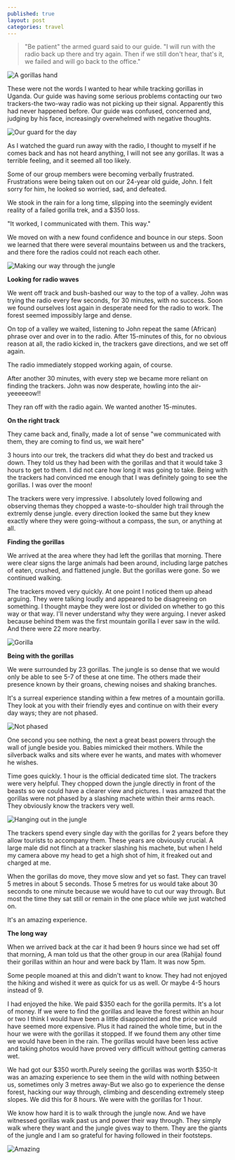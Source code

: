 ```yaml
---
published: true
layout: post
categories: travel
---
```


> "Be patient" the armed guard said to our guide. "I will run with the radio back up there and try again. Then if we still don't hear, that's it, we failed and will go back to the office."

![A gorillas hand](https://cloud.githubusercontent.com/assets/1730420/6816674/8f32d416-d2ea-11e4-8f1a-28b0b0e07be9.JPG)

These were not the words I wanted to hear while tracking gorillas in Uganda. Our guide was having some serious problems contacting our two trackers-the two-way radio was not picking up their signal. Apparently this had never happened before. Our guide was confused, concerned and, judging by his face, increasingly overwhelmed with negative thoughts.

![Our guard for the day](https://cloud.githubusercontent.com/assets/1730420/6816676/8f3932a2-d2ea-11e4-85fe-400458e86f2b.jpg)

As I watched the guard run away with the radio, I thought to myself if he comes back and has not heard anything, I will not see any gorillas. It was a terrible feeling, and it seemed all too likely.

Some of our group members were becoming verbally frustrated. Frustrations were being taken out on our 24-year old guide, John. I felt sorry for him, he looked so worried, sad, and defeated.

We stook in the rain for a long time, slipping into the seemingly evident reality of a failed gorilla trek, and a $350 loss.

"It worked, I communicated with them. This way."

We moved on with a new found confidence and bounce in our steps. Soon we learned that there were several mountains between us and the trackers, and there fore the radios could not reach each other.

![Making our way through the jungle](https://cloud.githubusercontent.com/assets/1730420/6816675/8f38358c-d2ea-11e4-93fa-8fa6a72b990b.jpg)

**Looking for radio waves**

We went off track and bush-bashed our way to the top of a valley. John was trying the radio every few seconds, for 30 minutes, with no success. Soon we found ourselves lost again in desperate need for the radio to work. The forest seemed impossibly large and dense.

On top of a valley we waited, listening to John repeat the same (African) phrase over and over in to the radio. After 15-minutes of this, for no obvious reason at all, the radio kicked in, the trackers gave directions, and we set off again.

The radio immediately stopped working again, of course.

After another 30 minutes, with every step we became more reliant on finding the trackers. John was now desperate, howling into the air-yeeeeeow!!

They ran off with the radio again. We wanted another 15-minutes.

**On the right track**

They came back and, finally, made a lot of sense "we communicated with them, they are coming to find us, we wait here"

3 hours into our trek, the trackers did what they do best and tracked us down. They told us they had been with the gorillas and that it would take 3 hours to get to them. I did not care how long it was going to take. Being with the trackers had convinced me enough that I was definitely going to see the gorillas. I was over the moon!

The trackers were very impressive. I absolutely loved following and observing themas they chopped a waste-to-shoulder high trail through the extremly dense jungle. every direction looked the same but they knew exactly where they were going-without a compass, the sun, or anything at all.

**Finding the gorillas**

We arrived at the area where they had left the gorillas that morning. There were clear signs the large animals had been around, including large patches of eaten, crushed, and flattened jungle. But the gorillas were gone. So we continued walking.

The trackers moved very quickly. At one point I noticed them up ahead arguing. They were talking loudly and appeared to be disagreeing on something. I thought maybe they were lost or divided on whether to go this way or that way. I'll never understand why they were arguing. I never asked because behind them was the first mountain gorilla I ever saw in the wild. And there were 22 more nearby.

![Gorilla](https://cloud.githubusercontent.com/assets/1730420/6816677/8f3b4330-d2ea-11e4-8b08-b43d0a49d4d0.JPG)

**Being with the gorillas**

We were surrounded by 23 gorillas. The jungle is so dense that we would only be able to see 5-7 of these at one time. The others made their presence known by their groans, chewing noises and shaking branches.

It's a surreal experience standing within a few metres of a mountain gorilla. They look at you with their friendly eyes and continue on with their every day ways; they are not phased.

![Not phased](https://cloud.githubusercontent.com/assets/1730420/6816681/8f663b6c-d2ea-11e4-9f93-0b88e877ab80.jpg)

One second you see nothing, the next a great beast powers through the wall of jungle beside you. Babies mimicked their mothers. While the silverback walks and sits where ever he wants, and mates with whomever he wishes.

Time goes quickly. 1 hour is the official dedicated time slot. The trackers were very helpful. They chopped down the jungle directly in front of the beasts so we could have a clearer view and pictures. I was amazed that the gorillas were not phased by a slashing machete within their arms reach. They obviously know the trackers very well.

![Hanging out in the jungle](https://cloud.githubusercontent.com/assets/1730420/6816683/8f6abf66-d2ea-11e4-9249-4283e620d324.jpg)

The trackers spend every single day with the gorillas for 2 years before they allow tourists to accompany them. These years are obviously crucial. A large male did not flinch at a tracker slashing his machete, but when I held my camera above my head to get a high shot of him, it freaked out and charged at me.

When the gorillas do move, they move slow and yet so fast. They can travel 5 metres in about 5 seconds. Those 5 metres for us would take about 30 seconds to one minute because we would have to cut our way through. But most the time they sat still or remain in the one place while we just watched on.

It's an amazing experience.

**The long way**

When we arrived back at the car it had been 9 hours since we had set off that morning, A man told us that the other group in our area (Rahija) found their gorillas within an hour and were back by 11am. It was now 5pm.

Some people moaned at this and didn't want to know. They had not enjoyed the hiking and wished it were as quick for us as well. Or maybe 4-5 hours instead of 9.

I had enjoyed the hike. We paid $350 each for the gorilla permits. It's a lot of money. If we were to find the gorillas and leave the forest within an hour or two I think I would have been a little disappointed and the price would have seemed more expensive. Plus it had rained the whole time, but in the hour we were with the gorillas it stopped. If we found them any other time we would have been in the rain. The gorillas would have been less active and taking photos would have proved very difficult without getting cameras wet.

We had got our $350 worth.Purely seeing the gorillas was worth $350-It was an amazing experience to see them in the wild with nothing between us, sometimes only 3 metres away-But we also go to experience the dense forest, hacking our way through, climbing and descending extremely steep slopes. We did this for 8 hours. We were with the gorillas for 1 hour.

We know how hard it is to walk through the jungle now. And we have witnessed gorillas walk past us and power their way through. They simply walk where they want and the jungle gives way to them. They are the giants of the jungle and I am so grateful for having followed in their footsteps.

![Amazing](https://cloud.githubusercontent.com/assets/1730420/6816684/8f6e0946-d2ea-11e4-9264-9a5042ddac18.jpg)
